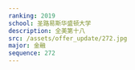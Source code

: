 ```yaml
---
ranking: 2019
school: 圣路易斯华盛顿大学
description: 全美第十八
src: /assets/offer_update/272.jpg
major: 金融
sequence: 272
---
```

